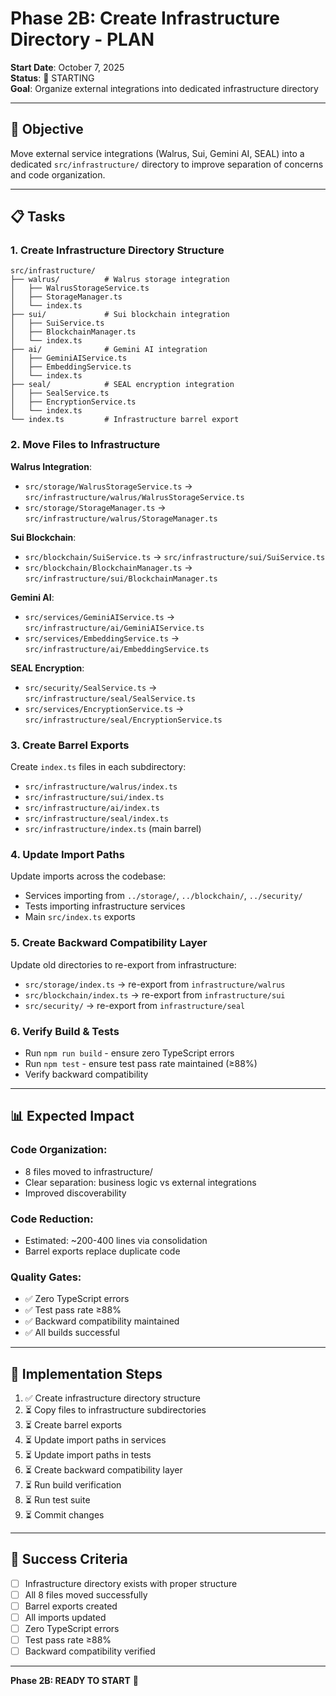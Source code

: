 # Phase 2B: Create Infrastructure Directory - PLAN

**Start Date**: October 7, 2025  
**Status**: 🚀 STARTING  
**Goal**: Organize external integrations into dedicated infrastructure directory

---

## 🎯 **Objective**

Move external service integrations (Walrus, Sui, Gemini AI, SEAL) into a dedicated `src/infrastructure/` directory to improve separation of concerns and code organization.

---

## 📋 **Tasks**

### **1. Create Infrastructure Directory Structure**

```
src/infrastructure/
├── walrus/          # Walrus storage integration
│   ├── WalrusStorageService.ts
│   ├── StorageManager.ts
│   └── index.ts
├── sui/             # Sui blockchain integration
│   ├── SuiService.ts
│   ├── BlockchainManager.ts
│   └── index.ts
├── ai/              # Gemini AI integration
│   ├── GeminiAIService.ts
│   ├── EmbeddingService.ts
│   └── index.ts
├── seal/            # SEAL encryption integration
│   ├── SealService.ts
│   ├── EncryptionService.ts
│   └── index.ts
└── index.ts         # Infrastructure barrel export
```

### **2. Move Files to Infrastructure**

**Walrus Integration**:
- `src/storage/WalrusStorageService.ts` → `src/infrastructure/walrus/WalrusStorageService.ts`
- `src/storage/StorageManager.ts` → `src/infrastructure/walrus/StorageManager.ts`

**Sui Blockchain**:
- `src/blockchain/SuiService.ts` → `src/infrastructure/sui/SuiService.ts`
- `src/blockchain/BlockchainManager.ts` → `src/infrastructure/sui/BlockchainManager.ts`

**Gemini AI**:
- `src/services/GeminiAIService.ts` → `src/infrastructure/ai/GeminiAIService.ts`
- `src/services/EmbeddingService.ts` → `src/infrastructure/ai/EmbeddingService.ts`

**SEAL Encryption**:
- `src/security/SealService.ts` → `src/infrastructure/seal/SealService.ts`
- `src/services/EncryptionService.ts` → `src/infrastructure/seal/EncryptionService.ts`

### **3. Create Barrel Exports**

Create `index.ts` files in each subdirectory:
- `src/infrastructure/walrus/index.ts`
- `src/infrastructure/sui/index.ts`
- `src/infrastructure/ai/index.ts`
- `src/infrastructure/seal/index.ts`
- `src/infrastructure/index.ts` (main barrel)

### **4. Update Import Paths**

Update imports across the codebase:
- Services importing from `../storage/`, `../blockchain/`, `../security/`
- Tests importing infrastructure services
- Main `src/index.ts` exports

### **5. Create Backward Compatibility Layer**

Update old directories to re-export from infrastructure:
- `src/storage/index.ts` → re-export from `infrastructure/walrus`
- `src/blockchain/index.ts` → re-export from `infrastructure/sui`
- `src/security/` → re-export from `infrastructure/seal`

### **6. Verify Build & Tests**

- Run `npm run build` - ensure zero TypeScript errors
- Run `npm test` - ensure test pass rate maintained (≥88%)
- Verify backward compatibility

---

## 📊 **Expected Impact**

### **Code Organization**:
- 8 files moved to infrastructure/
- Clear separation: business logic vs external integrations
- Improved discoverability

### **Code Reduction**:
- Estimated: ~200-400 lines via consolidation
- Barrel exports replace duplicate code

### **Quality Gates**:
- ✅ Zero TypeScript errors
- ✅ Test pass rate ≥88%
- ✅ Backward compatibility maintained
- ✅ All builds successful

---

## 🔧 **Implementation Steps**

1. ✅ Create infrastructure directory structure
2. ⏳ Copy files to infrastructure subdirectories
3. ⏳ Create barrel exports
4. ⏳ Update import paths in services
5. ⏳ Update import paths in tests
6. ⏳ Create backward compatibility layer
7. ⏳ Run build verification
8. ⏳ Run test suite
9. ⏳ Commit changes

---

## 🎯 **Success Criteria**

- [ ] Infrastructure directory exists with proper structure
- [ ] All 8 files moved successfully
- [ ] Barrel exports created
- [ ] All imports updated
- [ ] Zero TypeScript errors
- [ ] Test pass rate ≥88%
- [ ] Backward compatibility verified

---

**Phase 2B: READY TO START** 🚀

